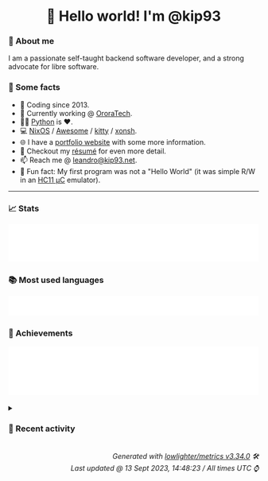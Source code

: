 <!-- README template, populated using this action:
     https://github.com/kip93/kip93/blob/main/.github/workflows/readme.yml. -->

<h1 align="center">👋 Hello world! I'm @kip93</h1> <!-- LOGIN => username -->

### 👤 About me

I am a passionate self-taught backend software developer, and a strong advocate for libre software.


### 💬 Some facts

* 📅 Coding since 2013.
* 💼 Currently working @ [OroraTech](https://ororatech.com/).
* 👨‍💻 [Python](https://github.com/search?q=user%3Akip93&l=python) is ❤️. <!-- LOGIN => username -->
* 💻 [NixOS](https://github.com/NixOS/) /
     [Awesome](https://github.com/awesomeWM/) /
     [kitty](https://github.com/kovidgoyal/kitty/) /
     [xonsh](https://github.com/xonsh/).
* 🌐 I have a [portfolio website](https://kip93.net/) with some more information.
* 📝 Checkout my [résumé](https://kip93.net/resume/) for even more detail.
* 📫 Reach me @ [leandro@kip93.net](mailto:leandro@kip93.net).
* 🎲 Fun fact: My first program was not a "Hello World" (it was simple R/W in an [HC11 µC](https://en.wikipedia.org/wiki/68HC11) emulator).


-----------------------------------------------------------------------------------------------------------------------


### 📈 Stats

![](./stats.svg)


### 📚 Most used languages <!-- by percentage, in decreasing order -->

![](./languages.svg)


### 🏅 Achievements

![](./achievements.svg)


<details> <!-- Last activity -->
<!-- Almost verbatim copy of https://github.com/lowlighter/metrics/blob/latest/source/templates/markdown/partials/activity.ejs, but restructured to be foldable. -->
<summary><h3>📰 Recent activity</h3></summary>
* ➡️ Pushed 2 commits in [nixcon/NixConContent](https://github.com/nixcon/NixConContent) on branch `main`
  * [#afe7102](https://github.com/nixcon/NixConContent/commit/afe7102) Add slides for &#34;Nix state of the Union&#34;
  * [#2d3a3c2](https://github.com/nixcon/NixConContent/commit/2d3a3c2) Add &#34;Nix at dial-up speeds&#34;
  * *On 13 Sept 2023, 13:55:02*
* ➡️ Pushed 2 commits in [nixcon/NixConContent](https://github.com/nixcon/NixConContent) on branch `main`
  * [#c4f72cb](https://github.com/nixcon/NixConContent/commit/c4f72cb) Merge pull request #17 from twitchy0/patch-1

Fix file links
  * [#3cea66a](https://github.com/nixcon/NixConContent/commit/3cea66a) Fix file links
  * *On 13 Sept 2023, 13:39:50*
* 🔃 Merged [#17 Fix file links](https://github.com/nixcon/NixConContent/pull/17) in [nixcon/NixConContent](https://github.com/nixcon/NixConContent)
  * 1 file changed `++2 --2`
  * *On 13 Sept 2023, 13:39:50*
* 💬 Commented on [#17 Fix file links](https://github.com/nixcon/NixConContent/issues/17) from [nixcon/NixConContent](https://github.com/nixcon/NixConContent)
  * *On 13 Sept 2023, 13:39:41*
</details>


<h6 align="right"><em>
    Generated with <a href="https://github.com/lowlighter/metrics/tree/latest/">lowlighter/metrics v3.34.0</a> 🛠️<br> <!-- VERSION => MAJOR.minor.patch -->
    Last updated @ 13 Sept 2023, 14:48:23 / All times UTC ⌚ <!-- meta.generated => DD/MM/YYYY, hh:mm -->
</em></h6>
